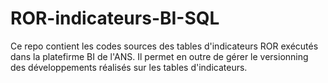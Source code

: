 # ROR-indicateurs-BI-SQL
Ce repo contient les codes sources des tables d'indicateurs ROR exécutés dans la platefirme BI de l'ANS. Il permet en outre de gérer le versionning des développements réalisés sur les tables d'indicateurs.
